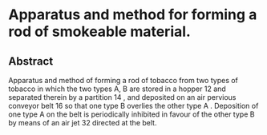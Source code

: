 # Apparatus and method for forming a rod of smokeable material.

## Abstract
Apparatus and method of forming a rod of tobacco from two types of tobacco in which the two types A, B are stored in a hopper 12 and separated therein by a partition 14 , and deposited on an air pervious conveyor belt 16 so that one type B overlies the other type A . Deposition of one type A on the belt is periodically inhibited in favour of the other type B by means of an air jet 32 directed at the belt.